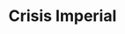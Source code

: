 ﻿---
title: "Crisis Imperial"
permalink: periodes_117.html
layout: periode
dataInici: 235
dataFi: 284
sidebar: periodes
pares:
  - id: 41
    title: "Imperio Romano"
    dataInici: "(-27)"
    dataFi: "(476)"

fills:
jocsPrincipals:
  - title: "Lest Darkness Fall"
    bggId: 22176

  - title: "Time of Crisis"
    bggId: 164949

jocsEscenaris:
jocsEpoca:
jocsEpocaEscenaris:
  - title: "Imperium Romanum II"
    bggId: 1496
    escenari: "Probus vs. Florianus"
    dataInici: 
    dataFi: 

  - title: "Historia Romana"
    bggId: 42481
    escenari: "The Crisis of the Third Century"
    dataInici: 
    dataFi: 

---
